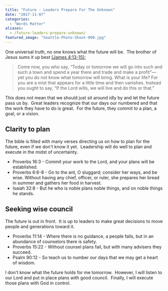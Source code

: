 ```yaml
---
title: "Future - Leaders Prepare For The Unknown"
date: "2017-11-07"
categories: 
  - "Words Matter"
aliases:
  - /future-leaders-prepare-unknown/
featured_image: "Seattle-Photo-Shoot-090.jpg"
---
```


One universal truth, no one knows what the future will be.  The brother of Jesus sums it up best [(James 4:13-15):](https://www.biblegateway.com/passage/?search=James+4%3A13-15&version=ESV)

> Come now, you who say, “Today or tomorrow we will go into such and such a town and spend a year there and trade and make a profit”— yet you do not know what tomorrow will bring. What is your life? For you are a mist that appears for a little time and then vanishes. Instead you ought to say, “If the Lord wills, we will live and do this or that.”

This does not mean that we should just sit around idly by and let the future pass us by.  Great leaders recognize that our days our numbered and that the work they have to do is great.  For the future, they commit to a plan, a goal, or a vision.

## Clarity to plan

The bible is filled with many verses directing us on how to plan for the future, even if we don't know it yet.  Leadership will do well to plan and execute in the midst of uncertainty.

- Proverbs 16:3 - Commit your work to the Lord, and your plans will be established.
- Proverbs 6:6-8 - Go to the ant, O sluggard; consider her ways, and be wise. Without having any chief, officer, or ruler, she prepares her bread in summer and gathers her food in harvest.
- Isaiah 32:8 - But he who is noble plans noble things, and on noble things he stands.

## Seeking wise council

The future is out in front.  It is up to leaders to make great decisions to move people and generations toward it.

- Proverbs 11:14 - Where there is no guidance, a people falls, but in an abundance of counselors there is safety.
- Proverbs 15:22 - Without counsel plans fail, but with many advisers they succeed.
- Psalm 90:12 - So teach us to number our days that we may get a heart of wisdom.

I don't know what the future holds for me tomorrow.  However, I will listen to our Lord and put in place plans with good council.  Finally, I will execute those plans with God in control.
